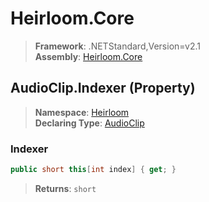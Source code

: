 # Heirloom.Core

> **Framework**: .NETStandard,Version=v2.1  
> **Assembly**: [Heirloom.Core][0]

## AudioClip.Indexer (Property)

> **Namespace**: [Heirloom][0]  
> **Declaring Type**: [AudioClip][1]

### Indexer

```cs
public short this[int index] { get; }
```

> **Returns**: `short`

[0]: ../../../Heirloom.Core.md
[1]: ../AudioClip.md

